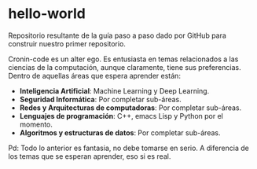 # hello-world
Repositorio resultante de la guía paso a paso dado por GitHub para construir nuestro primer repositorio.

Cronin-code es un alter ego. Es entusiasta en temas relacionados a las ciencias de la computación, aunque claramente, tiene sus preferencias. Dentro de aquellas áreas que espera aprender están:
  * **Inteligencia Artificial**: Machine Learning y Deep Learning.
  * **Seguridad Informática**: Por completar sub-áreas.
  * **Redes y Arquitecturas de computadoras**: Por completar sub-áreas.
  * **Lenguajes de programación**: C++, emacs Lisp y Python por el momento.
  * **Algoritmos y estructuras de datos**: Por completar sub-áreas.

Pd: Todo lo anterior es fantasia, no debe tomarse en serio. A diferencia de los temas que se esperan aprender, eso si es real.
  
